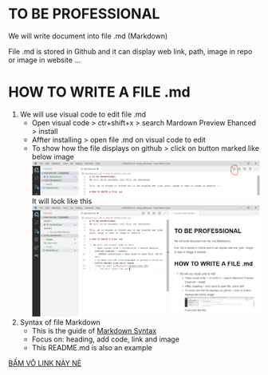 # TO BE PROFESSIONAL
We will write document into file .md (Markdown)

File .md is stored in Github and it can display web link, path, image in repo or image in website ...

# HOW TO WRITE A FILE .md

1. We will use visual code to edit file .md
    - Open visual code > ctr+shift+x > search Mardown Preview Ehanced > install
    -  Affter installing > open file .md on visual code to edit
    - To show how the file displays on github > click on button marked like below image
    ![show image 1](test_images/img1.PNG)
         It will look like this
    ![show image 2](test_images/img2.PNG)
2. Syntax of file Markdown
    - This is the guide of  [Markdown Syntax](https://github.com/adam-p/markdown-here/wiki/Markdown-Cheatsheet)
    - Focus on: heading, add code, link and image
    - This README.md is also an example



[BẤM VÔ LINK NÀY NÈ](test_images/test_img.jpg)
